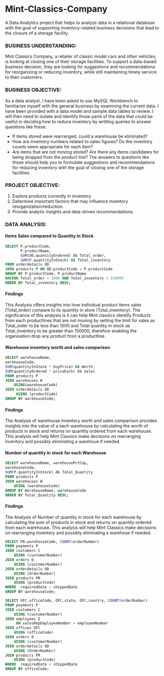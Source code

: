 # Mint-Classics-Company
A Data Analytics project that helps to analyze data in a relational database with the goal of supporting inventory-related business decisions that lead to the closure of a storage facility.
### BUSINESS UNDERSTANDING: 
Mint Classics Company, a retailer of classic model cars and other vehicles, is looking at closing one of their storage facilities. To support a data-based business decision, they are looking for suggestions and recommendations for reorganizing or reducing inventory, while still maintaining timely service to their customers. 
### BUSINESS OBJECTIVE:
As a data analyst, I have been asked to use MySQL Workbench to familiarize myself with the general business by examining the current data. I have been provided with a data model and sample data tables to review. I will then need to isolate and identify those parts of the data that could be useful in deciding how to reduce inventory by writting queries to answer questions like these:
-  If items stored were rearranged, could a warehouse be eliminated?
-  How are inventory numbers related to sales figures? Do the inventory counts seem appropriate for each item?
-  Are items that are not moving stored? Are there any items candidates for being dropped from the product line?
The answers to questions like those should help you to formulate suggestions and recommendations for reducing inventory with the goal of closing one of the storage facilities. 
### PROJECT OBJECTIVE:
1. Explore products currently in inventory.
2. Determine important factors that may influence inventory reorganization/reduction.
3. Provide analytic insights and data-driven recommendations.

### DATA ANALYSIS:
#### Items Sales compared to Quantity in Stock
```SQL
SELECT P.productCode, 
       P.productName, 
       SUM(OD.quantityOrdered) AS Total_order, 
       SUM(P.quantityInStock) AS Total_inventory
FROM orderdetails OD
JOIN products P ON OD.productCode = P.productCode
GROUP BY P.productCode, P.productName
HAVING Total_order < 1000 AND Total_inventory > 150000
ORDER BY Total_inventory DESC;
```
#### Findings
This Analysis offers insights into how individual product items sales (Total_order) compare to its quantity in store (Total_inventory). The significance of this analysis is it can help Mint classics identify Products from each productlines that are not moving by setting the limit for sales as Total_order to be less than 1000 and Total quantity in stock as Total_inventory to be greater than 150000, therefore enabling the organisation drop any product from a productline.

#### Warehouse inventory worth and sales comparison 
```SQL
SELECT warehouseName, 
warehouseCode, 
SUM(quantityInStock * buyPrice) AS Worth, 
SUM(quantityOrdered * priceEach) AS Sales
FROM products P
JOIN warehouses W
    USING(warehouseCode)
JOIN orderdetails OD
     USING (productCode)
GROUP BY warehouseCode;
```
#### Findings
The Analysis of warehouse inventory worth and sales comparison provides insights into the value of a each warehouse by calculating the worth of products in stock and returns on quantity ordered from each warehouse. This analysis will help Mint Classics make decisions on rearranging inventory and possibly eliminating a warehoue if needed.

#### Number of quantity in stock for each Warehouse
```SQL
SELECT warehouseName, warehousePctCap, 
warehouseCode, 
SUM(P.quantityInStock) AS Total_Quantity 
FROM products P
JOIN warehouses W
    USING (warehouseCode)
GROUP BY WarehouseName, warehouseCode
ORDER BY Total_Quantity DESC;
```
#### Findings 
The Analysis of Number of quantity in stock for each warehouse by calculating the sum of products in stock and returns on quantity ordered from each warehouse. This analysis will help Mint Classics make decisions on rearranging inventory and possibly eliminating a warehoue if needed.
```SQL
SELECT PR.warehouseCode, COUNT(orderNumber)
FROM payments P
JOIN customers C
    USING (customerNumber)
JOIN orders O
    USING (customerNumber)
JOIN orderdetails OD
    USING (OrderNumber)
JOIN products PR
    USING (productCode)
WHERE  requiredDate < shippedDate
GROUP BY warehouseCode;
```
```SQL
SELECT OFC.officeCode, OFC.state, OFC.country, COUNT(orderNumber)
FROM payments P
JOIN customers C
    USING (customerNumber)
JOIN employees E
     ON salesRepEmployeeNumber = employeeNumber
JOIN offices OFC
    USING (officeCode)
JOIN orders O
    USING (customerNumber)
JOIN orderdetails OD
    USING (OrderNumber)
JOIN products PR
    USING (productCode)
WHERE  requiredDate < shippedDate
GROUP BY officeCode;
```
